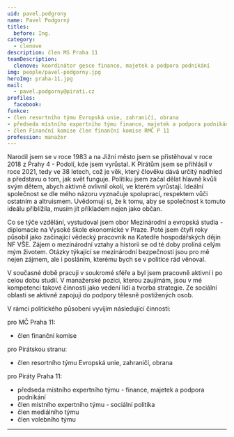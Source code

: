 ```yaml
---
uid: pavel.podgrony
name: Pavel Podgorný
titles:
  before: Ing.
category:
  - clenove
description: člen MS Praha 11
teamDescription:
  clenove: koordinátor gesce finance, majetek a podpora podnikání
img: people/pavel-podgorny.jpg
heroImg: praha-11.jpg
mail:
  - pavel.podgorny@pirati.cz
profiles:
  facebook:
funkce: 
- člen resortního týmu Evropská unie, zahraničí, obrana
- předseda místního expertního týmu finance, majetek a podpora podnikání P 11
- člen Finanční komise člen finanční komise RMČ P 11
profession: manažer
---
```




Narodil jsem se v roce 1983 a na Jižní město jsem se přistěhoval v roce 2018 z Prahy 4 - Podolí, kde jsem vyrůstal. K Pirátům jsem se přihlásil v roce 2021, tedy ve 38 letech, což je věk, který člověku dává určitý nadhled a představu o tom, jak svět funguje. Politiku jsem začal dělat hlavně kvůli svým dětem, abych aktivně ovlivnil okolí, ve kterém vyrůstají. Ideální společnost se dle mého názoru vyznačuje spoluprací, respektem vůči ostatním a altruismem. Uvědomuji si, že k tomu, aby se společnost k tomuto ideálu přiblížila, musím jít příkladem nejen jako občan.


Co se týče vzdělání, vystudoval jsem obor Mezinárodní a evropská studia - diplomacie na Vysoké škole ekonomické v Praze. Poté jsem čtyři roky působil jako začínající vědecký pracovník na Katedře hospodářských dějin NF VŠE. Zájem o mezinárodní vztahy a historii se od té doby prolíná celým mým životem. Otázky týkající se mezinárodní bezpečnosti jsou pro mě nejen zájmem, ale i posláním, kterému bych se v politice rád věnoval.


V současné době pracuji v soukromé sféře a byl jsem pracovně aktivní i po celou dobu studií. V manažerské pozici, kterou zaujímám, jsou v mé kompetenci takové činnosti jako vedení lidí a tvorba strategie. Ze sociální oblasti se aktivně zapojuji do podpory tělesně postižených osob.


V rámci politického působení vyvíjím následující činnosti:


pro MČ Praha 11:<br>
- člen finanční komise

pro Pirátskou stranu:<br>
- člen resortního týmu Evropská unie, zahraničí, obrana


pro Piráty Praha 11:<br>
- předseda místního expertního týmu - finance, majetek a podpora podnikání <br>
- člen místního expertního týmu - sociální politika <br>
- člen mediálního týmu <br>
- člen volebního týmu <br>




---
